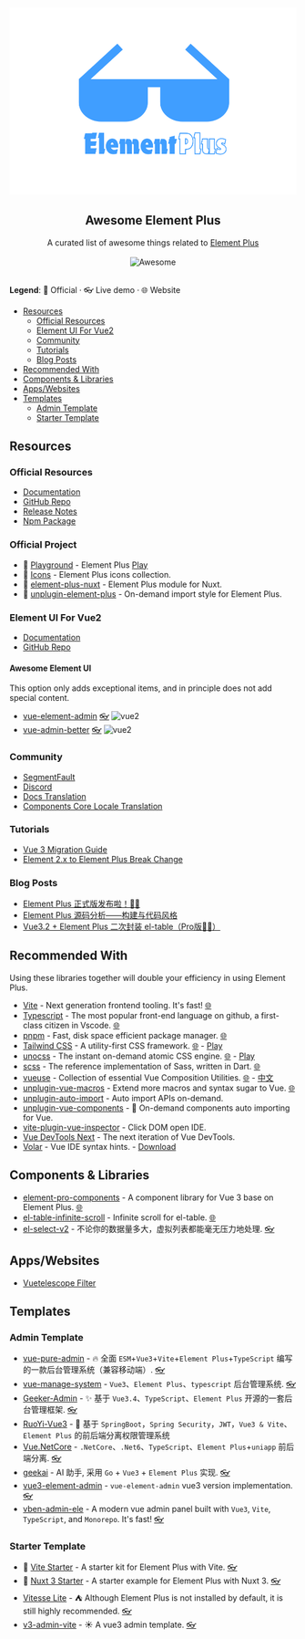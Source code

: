 <p align="center">
	<img  width="580" src="media/logo-lite.png" alt="Awesome">
<div/>

<h2 align="center">Awesome Element Plus</h2>

<p align='center'>
  A curated list of awesome things related to <a href='https://github.com/element-plus/element-plus'>Element Plus</a>
  <br><br>
  <img src='https://cdn.rawgit.com/sindresorhus/awesome/d7305f38d29fed78fa85652e3a63e154dd8e8829/media/badge.svg' alt='Awesome'>
  <br><br>

**Legend**: 💙 Official · 👓 Live demo · 🌐 Website

</p>

- [Resources](#resources)
  - [Official Resources](#official-resources)
  - [Element UI For Vue2](#element-ui-for-vue2)
  - [Community](#community)
  - [Tutorials](#tutorials)
  - [Blog Posts](#blog-posts)
- [Recommended With](#recommended-with)
- [Components & Libraries](#components--libraries)
- [Apps/Websites](#appswebsites)
- [Templates](#templates)
  - [Admin Template](#admin-template)
  - [Starter Template](#starter-template)

## Resources

### Official Resources

- [Documentation](https://element-plus.org)
- [GitHub Repo](https://github.com/element-plus/element-plus)
- [Release Notes](https://github.com/element-plus/element-plus/releases)
- [Npm Package](https://www.npmjs.com/package/element-plus)

### Official Project

- 💙 [Playground](https://github.com/element-plus/element-plus-playground) - Element Plus [Play](https://element-plus.run/)
- 💙 [Icons](https://github.com/element-plus/element-plus-icons) - Element Plus icons collection.
- 💙 [element-plus-nuxt](https://github.com/element-plus/element-plus-nuxt) - Element Plus module for Nuxt.
- 💙 [unplugin-element-plus](https://github.com/element-plus/unplugin-element-plus) - On-demand import style for Element Plus.

### Element UI For Vue2

- [Documentation](https://element.eleme.io)
- [GitHub Repo](https://github.com/ElemeFE/element)

#### Awesome Element UI

[vue2]: https://img.shields.io/badge/-Vue%202-42b883

This option only adds exceptional items, and in principle does not add special content.

- [vue-element-admin](https://github.com/PanJiaChen/vue-element-admin) [👓](https://panjiachen.github.io/vue-element-admin/#/login?redirect=%2Fdashboard) ![vue2]
- [vue-admin-better](https://github.com/zxwk1998/vue-admin-better) [👓](https://vue-admin-beautiful.com/shop-vite) ![vue2]

### Community

- [SegmentFault](https://segmentfault.com/t/element-plus)
- [Discord](https://discord.com/invite/gXK9XNzW3X)
- [Docs Translation](https://crowdin.com/project/element-plus)
- [Components Core Locale Translation](https://github.com/element-plus/element-plus/tree/dev/packages/locale/lang)

### Tutorials

- [Vue 3 Migration Guide](https://v3-migration.vuejs.org/)
- [Element 2.x to Element Plus Break Change](https://github.com/element-plus/element-plus/discussions/5658)

### Blog Posts

- [Element Plus 正式版发布啦！🎉🎉](https://juejin.cn/post/7061850934095609863?searchId=20240621093618E09C4582BB9D1A5A4CBC)
- [Element Plus 源码分析——构建与代码风格](https://juejin.cn/post/7076941611216666654)
- [Vue3.2 + Element Plus 二次封装 el-table（Pro版🚀🚀）](https://juejin.cn/post/7166068828202336263?searchId=202406241500481C65DCA465CF25281220)

## Recommended With

Using these libraries together will double your efficiency in using Element Plus.

- [Vite](https://github.com/vitejs/vite) - Next generation frontend tooling. It's fast! [🌐](https://vitejs.dev/)
- [Typescript](https://github.com/microsoft/TypeScript) - The most popular front-end language on github, a first-class citizen in Vscode. [🌐](https://www.typescriptlang.org/)
- [pnpm](https://github.com/pnpm/pnpm) - Fast, disk space efficient package manager. [🌐](https://pnpm.io/)
- [Tailwind CSS](https://github.com/tailwindlabs/tailwindcss) - A utility-first CSS framework. [🌐](https://tailwindcss.com/) - [Play](https://play.tailwindcss.com/)
- [unocss](https://github.com/unocss/unocss) - The instant on-demand atomic CSS engine. [🌐](https://unocss.dev/) - [Play](https://unocss.dev/play/)
- [scss](https://github.com/sass/dart-sass) - The reference implementation of Sass, written in Dart. [🌐](https://sass-lang.com/dart-sass/)
- [vueuse](https://github.com/vueuse/vueuse) - Collection of essential Vue Composition Utilities. [🌐](https://vueuse.org/) - [中文](https://vueuse.pages.dev/)
- [unplugin-vue-macros](https://github.com/vue-macros/vue-macros) - Extend more macros and syntax sugar to Vue. [🌐](https://vue-macros.dev/)
- [unplugin-auto-import](https://github.com/unplugin/unplugin-auto-import) - Auto import APIs on-demand.
- [unplugin-vue-components](https://github.com/unplugin/unplugin-vue-components) - 📲 On-demand components auto importing for Vue.
- [vite-plugin-vue-inspector](https://github.com/webfansplz/vite-plugin-vue-inspector) - Click DOM open IDE.
- [Vue DevTools Next](https://github.com/vuejs/devtools-next) - The next iteration of Vue DevTools.
- [Volar](https://github.com/vuejs/language-tools) - Vue IDE syntax hints. - [Download](https://marketplace.visualstudio.com/items?itemName=Vue.volar)

## Components & Libraries

- [element-pro-components](https://github.com/tolking/element-pro-components) - A component library for Vue 3 base on Element Plus. [🌐](https://tolking.github.io/element-pro-components/zh-CN/guide/)
- [el-table-infinite-scroll](https://github.com/yujinpan/el-table-infinite-scroll) - Infinite scroll for el-table. [🌐](https://yujinpan.github.io/el-table-infinite-scroll/)
- [el-select-v2](https://github.com/kooriookami/el-select-v2) - 不论你的数据量多大，虚拟列表都能毫无压力地处理. [👓](https://kooriookami.github.io/el-select-v2/)

## Apps/Websites

- [Vuetelescope Filter](https://www.vuetelescope.com/explore?ui.slug=element-ui&framework_null=true&_sort=lastDetectedAt:desc)

## Templates

### Admin Template

- [vue-pure-admin](https://github.com/pure-admin/vue-pure-admin) - 🔥 全面 `ESM`+`Vue3`+`Vite`+`Element Plus`+`TypeScript` 编写的一款后台管理系统（兼容移动端）. [👓](https://pure-admin.github.io/vue-pure-admin)
- [vue-manage-system](https://github.com/lin-xin/vue-manage-system) - `Vue3`、`Element Plus`、`typescript` 后台管理系统. [👓](https://lin-xin.github.io/example/vue-manage-system)
- [Geeker-Admin](https://github.com/HalseySpicy/Geeker-Admin) - ✨ 基于 `Vue3.4`、`TypeScript`、`Element Plus` 开源的一套后台管理框架. [👓](https://admin.spicyboy.cn)
- [RuoYi-Vue3](https://github.com/yangzongzhuan/RuoYi-Vue3) - 🎉 基于 `SpringBoot`，`Spring Security`，`JWT`，`Vue3 & Vite`、`Element Plus` 的前后端分离权限管理系统
- [Vue.NetCore](https://github.com/cq-panda/Vue.NetCore) - `.NetCore`、`.Net6`、`TypeScript`、`Element Plus`+`uniapp` 前后端分离. [👓](http://www.volcore.xyz)
- [geekai](https://github.com/yangjian102621/geekai) - AI 助手, 采用 `Go` + `Vue3` + `Element Plus` 实现. [👓](https://ai.r9it.com/)
- [vue3-element-admin](https://github.com/youlaitech/vue3-element-admin) - `vue-element-admin` vue3 version implementation. [👓](https://vue3.youlai.tech)
- [vben-admin-ele](https://github.com/vbenjs/vue-vben-admin/tree/main/apps/web-ele) - A modern vue admin panel built with `Vue3`, `Vite`, `TypeScript`, and `Monorepo`. It's fast! [👓]([https://vue3.youlai.tech](https://ele.vben.pro/))

### Starter Template

- 💙 [Vite Starter](https://github.com/element-plus/element-plus-vite-starter) - A starter kit for Element Plus with Vite. [👓](https://vite-starter.element-plus.org)
- 💙 [Nuxt 3 Starter](https://github.com/element-plus/element-plus-nuxt-starter) - A starter example for Element Plus with Nuxt 3. [👓](https://element-plus-nuxt.vercel.app)
- [Vitesse Lite](https://github.com/antfu-collective/vitesse-lite) - ⛺️ Although Element Plus is not installed by default, it is still highly recommended. [👓](https://vitesse-lite.netlify.app/)
- [v3-admin-vite](https://github.com/un-pany/v3-admin-vite) - ☀️ A vue3 admin template. [👓](https://un-pany.github.io/v3-admin-vite)
